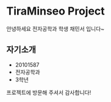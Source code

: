 # TiraMinseo Project

안녕하세요 전자공학과 학생 채민서 입니다~

## 자기소개
- 20101587
- 전자공학과
- 3학년

프로젝트에 방문해 주셔서 감사합니다!
